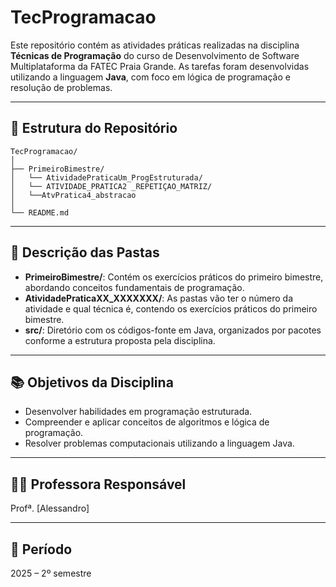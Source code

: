 # TecProgramacao

Este repositório contém as atividades práticas realizadas na disciplina **Técnicas de Programação** do curso de Desenvolvimento de Software Multiplataforma da FATEC Praia Grande. As tarefas foram desenvolvidas utilizando a linguagem **Java**, com foco em lógica de programação e resolução de problemas.

---

## 📂 Estrutura do Repositório

```
TecProgramacao/
│
├── PrimeiroBimestre/
│   └── AtividadePraticaUm_ProgEstruturada/
│   └── ATIVIDADE_PRATICA2 _REPETIÇAO_MATRIZ/
│   └──AtvPratica4_abstracao
│
└── README.md
```

---

## 🧩 Descrição das Pastas

- **PrimeiroBimestre/**: Contém os exercícios práticos do primeiro bimestre, abordando conceitos fundamentais de programação.
-  **AtividadePraticaXX_XXXXXXX/**: As pastas vão ter o número da atividade e qual técnica é, contendo os exercícios práticos do primeiro bimestre.
- **src/**: Diretório com os códigos-fonte em Java, organizados por pacotes conforme a estrutura proposta pela disciplina.

---

## 📚 Objetivos da Disciplina

- Desenvolver habilidades em programação estruturada.
- Compreender e aplicar conceitos de algoritmos e lógica de programação.
- Resolver problemas computacionais utilizando a linguagem Java.

---

## 👩‍🏫 Professora Responsável

Profª. [Alessandro]

---

## 📅 Período

2025 – 2º semestre
